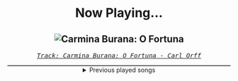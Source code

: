 <div align="center"> 
<h1>Now Playing...</h1>

![Carmina Burana: O Fortuna](https://i.scdn.co/image/ab67616d00001e023686b13292710df04021acaa)
--
_<samp><a href="https://open.spotify.com/track/6xez71zpAqQ6N5i8E1jHlD">Track: Carmina Burana: O Fortuna - Carl Orff</a></samp>_

<div style="border: 1px #4B5054 solid"></div>
<details>
  <summary>
    Previous played songs
  </summary>
  <table>
    <thead>
      <tr>
        <th>
          Artist
        </th>
        <th>
          Song
        </th>
        <th>
          Link
        </th>
      </tr>
    </thead>
    <tbody>
      <tr><td>Carl Orff</td><td>Carmina Burana: O Fortuna</td><td><a href="https://open.spotify.com/track/6xez71zpAqQ6N5i8E1jHlD">https://open.spotify.com/track/6xez71zpAqQ6N5i8E1jHlD</a></td></tr><tr><td>Breaking Benjamin</td><td>Had Enough</td><td><a href="https://open.spotify.com/track/7u93rCmIM9mBoT4mvfUBTZ">https://open.spotify.com/track/7u93rCmIM9mBoT4mvfUBTZ</a></td></tr><tr><td>Our Mirage</td><td>Fractured</td><td><a href="https://open.spotify.com/track/5vVmVvGSIJrNKw7qHtJR3V">https://open.spotify.com/track/5vVmVvGSIJrNKw7qHtJR3V</a></td></tr><tr><td>The Plot In You</td><td>Been Here Before</td><td><a href="https://open.spotify.com/track/2KlAdT5Y6515sZdOPka8sA">https://open.spotify.com/track/2KlAdT5Y6515sZdOPka8sA</a></td></tr><tr><td>The Plot In You</td><td>Pretend</td><td><a href="https://open.spotify.com/track/3pTCy3GDllLC0wHXtMSVZh">https://open.spotify.com/track/3pTCy3GDllLC0wHXtMSVZh</a></td></tr><tr><td>Our Hollow, Our Home</td><td>Castaway</td><td><a href="https://open.spotify.com/track/7q7uXuVpzcgp0cJ8XVt81K">https://open.spotify.com/track/7q7uXuVpzcgp0cJ8XVt81K</a></td></tr><tr><td>Sān-Z</td><td>无法拒绝的条件</td><td><a href="https://open.spotify.com/track/2azToV1uFhziPajTAy4Y6W">https://open.spotify.com/track/2azToV1uFhziPajTAy4Y6W</a></td></tr><tr><td>REGEN</td><td>SCHWIMM</td><td><a href="https://open.spotify.com/track/51TUeSMAYms2jGzBeeYzSN">https://open.spotify.com/track/51TUeSMAYms2jGzBeeYzSN</a></td></tr><tr><td>REGEN</td><td>Geltungsdrang</td><td><a href="https://open.spotify.com/track/505SCF1M9caDL0orc8TziE">https://open.spotify.com/track/505SCF1M9caDL0orc8TziE</a></td></tr><tr><td>Morgana</td><td>Agressionsblues</td><td><a href="https://open.spotify.com/track/5Ay5LJV3v3ATLYp30GaYJQ">https://open.spotify.com/track/5Ay5LJV3v3ATLYp30GaYJQ</a></td></tr><tr><td>REGEN</td><td>Angst</td><td><a href="https://open.spotify.com/track/2yNJAl2dh2jYRMsl5JfsRr">https://open.spotify.com/track/2yNJAl2dh2jYRMsl5JfsRr</a></td></tr><tr><td>REGEN</td><td>Angst</td><td><a href="https://open.spotify.com/track/2yNJAl2dh2jYRMsl5JfsRr">https://open.spotify.com/track/2yNJAl2dh2jYRMsl5JfsRr</a></td></tr><tr><td>Morgana</td><td>Schwarm</td><td><a href="https://open.spotify.com/track/3KiANrzozsktALYFjS3SnN">https://open.spotify.com/track/3KiANrzozsktALYFjS3SnN</a></td></tr><tr><td>Morgana</td><td>Schwarm</td><td><a href="https://open.spotify.com/track/3KiANrzozsktALYFjS3SnN">https://open.spotify.com/track/3KiANrzozsktALYFjS3SnN</a></td></tr><tr><td>The Browning</td><td>Blue (Da Ba Dee)</td><td><a href="https://open.spotify.com/track/0A1spWEYSPEa21qq4QZYKL">https://open.spotify.com/track/0A1spWEYSPEa21qq4QZYKL</a></td></tr><tr><td>The Browning</td><td>Blue (Da Ba Dee)</td><td><a href="https://open.spotify.com/track/0A1spWEYSPEa21qq4QZYKL">https://open.spotify.com/track/0A1spWEYSPEa21qq4QZYKL</a></td></tr><tr><td>The Browning</td><td>Blue (Da Ba Dee)</td><td><a href="https://open.spotify.com/track/0A1spWEYSPEa21qq4QZYKL">https://open.spotify.com/track/0A1spWEYSPEa21qq4QZYKL</a></td></tr><tr><td>The Browning</td><td>Blue (Da Ba Dee)</td><td><a href="https://open.spotify.com/track/0A1spWEYSPEa21qq4QZYKL">https://open.spotify.com/track/0A1spWEYSPEa21qq4QZYKL</a></td></tr><tr><td>The Browning</td><td>Blue (Da Ba Dee)</td><td><a href="https://open.spotify.com/track/0A1spWEYSPEa21qq4QZYKL">https://open.spotify.com/track/0A1spWEYSPEa21qq4QZYKL</a></td></tr><tr><td>The Browning</td><td>Blue (Da Ba Dee)</td><td><a href="https://open.spotify.com/track/0A1spWEYSPEa21qq4QZYKL">https://open.spotify.com/track/0A1spWEYSPEa21qq4QZYKL</a></td></tr>
    </tbody>
  </table>
</details>

</div>
